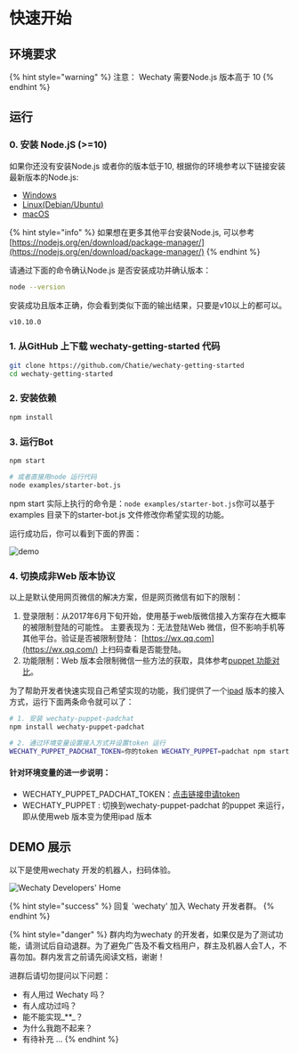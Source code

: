 # 快速开始

## 环境要求   <a id="env"></a>

{% hint style="warning" %}
注意： Wechaty 需要Node.js 版本高于 10
{% endhint %}

## 运行   <a id="run"></a>

### 0. 安装 Node.jS \(&gt;=10\)   <a id="install-nodejs"></a>

如果你还没有安装Node.js 或者你的版本低于10, 根据你的环境参考以下链接安装最新版本的Node.js:

* [Windows](https://nodejs.org/en/download/package-manager/#windows)
* [Linux\(Debian/Ubuntu\)](https://nodejs.org/en/download/package-manager/#debian-and-ubuntu-based-linux-distributions)
* [macOS](https://nodejs.org/en/download/package-manager/#macos)

{% hint style="info" %}
如果想在更多其他平台安装Node.js, 可以参考 [https://nodejs.org/en/download/package-manager/](https://nodejs.org/en/download/package-manager/)
{% endhint %}

请通过下面的命令确认Node.js 是否安装成功并确认版本：

```bash
node --version
```

安装成功且版本正确，你会看到类似下面的输出结果，只要是v10以上的都可以。

```bash
v10.10.0
```

### 1. 从GitHub 上下载 wechaty-getting-started  代码   <a id="clone"></a>

```bash
git clone https://github.com/Chatie/wechaty-getting-started
cd wechaty-getting-started
```

### 2. 安装依赖   <a id="install"></a>

```bash
npm install
```

### 3. 运行Bot   <a id="run"></a>

```bash
npm start

# 或者直接用node 运行代码
node examples/starter-bot.js
```

npm start 实际上执行的命令是：`node examples/starter-bot.js`你可以基于examples 目录下的starter-bot.js 文件修改你希望实现的功能。

运行成功后，你可以看到下面的界面：

![demo](https://chatie.io/wechaty-getting-started/demo.gif)

### 4. 切换成非Web 版本协议   <a id="switch-others"></a>

以上是默认使用网页微信的解决方案，但是网页微信有如下的限制：

1. 登录限制：从2017年6月下旬开始，使用基于web版微信接入方案存在大概率的被限制登陆的可能性。 主要表现为：无法登陆Web 微信，但不影响手机等其他平台。验证是否被限制登陆： [https://wx.qq.com](https://wx.qq.com/) 上扫码查看是否能登陆。
2. 功能限制：Web 版本会限制微信一些方法的获取，具体参考[puppet 功能对比](puppet.md#puppet-compatibility)。

为了帮助开发者快速实现自己希望实现的功能，我们提供了一个[ipad](https://github.com/lijiarui/wechaty-puppet-padchat) 版本的接入方式，运行下面两条命令就可以了：

```bash
# 1. 安装 wechaty-puppet-padchat
npm install wechaty-puppet-padchat

# 2. 通过环境变量设置接入方式并设置token 运行
WECHATY_PUPPET_PADCHAT_TOKEN=你的token WECHATY_PUPPET=padchat npm start
```

#### 针对环境变量的进一步说明：

* WECHATY\_PUPPET\_PADCHAT\_TOKEN：[点击链接申请token](https://github.com/lijiarui/wechaty-puppet-padchat/wiki/购买token)
* WECHATY\_PUPPET : 切换到wechaty-puppet-padchat 的puppet 来运行，即从使用web 版本变为使用ipad 版本

## DEMO 展示   <a id="demo"></a>

以下是使用wechaty 开发的机器人，扫码体验。

![Wechaty Developers&apos; Home](https://chatie.io/wechaty-getting-started/bot-qr-code.png)

{% hint style="success" %}
回复 'wechaty' 加入 Wechaty 开发者群。
{% endhint %}

{% hint style="danger" %}
群内均为wechaty 的开发者，如果仅是为了测试功能，请测试后自动退群。为了避免广告及不看文档用户，群主及机器人会T人，不喜勿加。群内发言之前请先阅读文档，谢谢！

进群后请切勿提问以下问题：

* 有人用过 Wechaty 吗？
* 有人成功过吗？
* 能不能实现_\*\*_？
* 为什么我跑不起来？
* 有待补充 …
{% endhint %}



